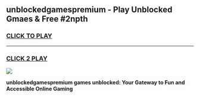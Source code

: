 
## unblockedgamespremium - Play Unblocked Gmaes & Free #2npth
<h3>
<a href="https://news.freeplayer.one?title=unblockedgamespremium&ref=24F">CLICK TO PLAY</a></h3>
<hr>

<h3>
<a href="https://news.freeplayer.one?title=unblockedgamespremium&ref=24F">CLICK 2 PLAY</a>
  
</h3>

<a href="https://news.freeplayer.one?title=unblockedgamespremium&ref=24F/"><img src="https://clearcache.store/games.png"></a>


**unblockedgamespremium games unblocked: Your Gateway to Fun and Accessible Online Gaming**
